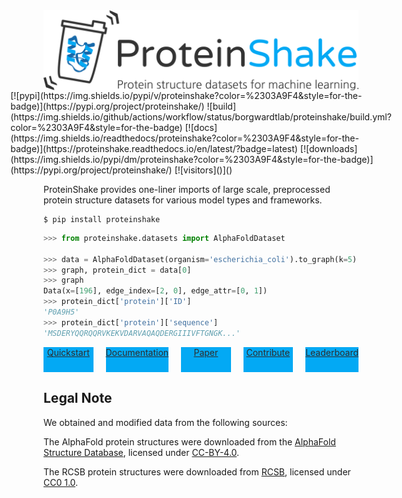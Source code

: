 
<div style="display:flex;justify-content:center;width:100%;">
<img src="https://github.com/BorgwardtLab/proteinshake/raw/main/docs/images/logo_subtitle.svg" style="max-width:800px;width:100%;">
</div>

<div style="display:flex;width:100%;align-items:center;justify-content:center;gap:20px;">
[![pypi](https://img.shields.io/pypi/v/proteinshake?color=%2303A9F4&style=for-the-badge)](https://pypi.org/project/proteinshake/)
![build](https://img.shields.io/github/actions/workflow/status/borgwardtlab/proteinshake/build.yml?color=%2303A9F4&style=for-the-badge)
[![docs](https://img.shields.io/readthedocs/proteinshake?color=%2303A9F4&style=for-the-badge)](https://proteinshake.readthedocs.io/en/latest/?badge=latest)
[![downloads](https://img.shields.io/pypi/dm/proteinshake?color=%2303A9F4&style=for-the-badge)](https://pypi.org/project/proteinshake/)
[![visitors]()]()
</div>

ProteinShake provides one-liner imports of large scale, preprocessed protein structure datasets for various model types and frameworks.

```
$ pip install proteinshake
```


```python
>>> from proteinshake.datasets import AlphaFoldDataset

>>> data = AlphaFoldDataset(organism='escherichia_coli').to_graph(k=5).pyg()
>>> graph, protein_dict = data[0]
>>> graph
Data(x=[196], edge_index=[2, 0], edge_attr=[0, 1])
>>> protein_dict['protein']['ID']
'P0A9H5'
>>> protein_dict['protein']['sequence']
'MSDERYQQRQQRVKEKVDARVAQAQDERGIIIVFTGNGK...'
```


<div style="display:flex;width:100%;align-items:center;justify-content:center;gap:20px;">
    <a href="" style="width:200px;height:40px;background-color:#03A9F4;color:#2d2d2d;text-align:center;">Quickstart</a>
    <a href="" style="width:200px;height:40px;background-color:#03A9F4;color:#2d2d2d;text-align:center;">Documentation</a>
    <a href="" style="width:200px;height:40px;background-color:#03A9F4;color:#2d2d2d;text-align:center;">Paper</a>
    <a href="" style="width:200px;height:40px;background-color:#03A9F4;color:#2d2d2d;text-align:center;">Contribute</a>
    <a href="" style="width:200px;height:40px;background-color:#03A9F4;color:#2d2d2d;text-align:center;">Leaderboard</a>
</div>

## Legal Note

<!---
We make our code available under the [BSD-3 License](https://github.com/BorgwardtLab/proteinshake/blob/main/LICENSE). The datasets are distributed under [CC-BY-4.0](https://creativecommons.org/licenses/by/4.0/).
-->

We obtained and modified data from the following sources:

The AlphaFold protein structures were downloaded from the [AlphaFold Structure Database](https://alphafold.ebi.ac.uk/), licensed under [CC-BY-4.0](https://creativecommons.org/licenses/by/4.0/).

The RCSB protein structures were downloaded from [RCSB](https://www.rcsb.org/), licensed under [CC0 1.0](https://creativecommons.org/publicdomain/zero/1.0/).
